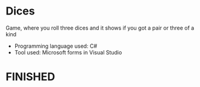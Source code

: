 # Dices
Game, where you roll three dices and it shows if you got a pair or three of a kind
- Programming language used: C#
- Tool used: Microsoft forms in Visual Studio

# FINISHED
